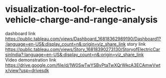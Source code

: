 # visualization-tool-for-electric-vehicle-charge-and-range-analysis
dashboard link https://public.tableau.com/views/Dashboard_16818362989190/Dashboard1?:language=en-US&:display_count=n&:origin=viz_share_link
story link https://public.tableau.com/views/Story_16818390273130/StoryofElectricCarsinIndia?:language=en-US&:display_count=n&:origin=viz_share_link         
Video demonstration link https://drive.google.com/file/d/1W0SwTwYSBvPtaTwXQrWkcA3ECAmwVwtx/view?usp=drivesdk
